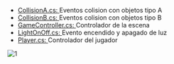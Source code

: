 - [CollisionA.cs: ](https://github.com/alu0100615791/Interfaces-inteligentes/blob/master/p4/CollisionA.cs) Eventos colision con objetos tipo A
- [CollisionB.cs: ](https://github.com/alu0100615791/Interfaces-inteligentes/blob/master/p4/CollisionB.cs) Eventos colision con objetos tipo B
- [GameController.cs: ](https://github.com/alu0100615791/Interfaces-inteligentes/blob/master/p4/GameController.cs) Controlador de la escena
- [LightOnOff.cs: ](https://github.com/alu0100615791/Interfaces-inteligentes/blob/master/p4/LightOnOff.cs) Evento encendido y apagado de luz
- [Player.cs: ](https://github.com/alu0100615791/Interfaces-inteligentes/blob/master/p4/Player.cs) Controlador del jugador

![1](https://user-images.githubusercontent.com/5501167/72207373-715bd480-3490-11ea-9365-54df4b70a289.gif)
